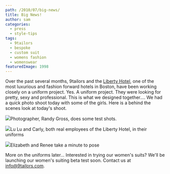 ```yaml
---
path: /2010/07/big-news/
title: Big News!
author: sam
categories: 
  - press
  - style-tips
tags: 
  - 9tailors
  - bespoke
  - custom suit
  - womens fashion
  - womenswear
featuredImage: 1998
---
```

Over the past several months, 9tailors and the [Liberty Hotel](http://www.blogger.com/libertyhotel.com), one of the most luxurious and fashion forward hotels in Boston, have been working closely on a uniform project. Yes. A uniform project. They were looking for pretty, sexy and professional. This is what we designed together.... We had a quick photo shoot today with some of the girls. Here is a behind the scenes look at today's shoot.

[![](http://2.bp.blogspot.com/_RlJ3L7W6dBw/TDURTRXF9GI/AAAAAAAAIaY/zaVO4Etr7Hg/s400/lib_hotel_2.jpg)](http://2.bp.blogspot.com/_RlJ3L7W6dBw/TDURTRXF9GI/AAAAAAAAIaY/zaVO4Etr7Hg/s1600/lib_hotel_2.jpg)Photographer, Randy Gross, does some test shots.

[![](http://1.bp.blogspot.com/_RlJ3L7W6dBw/TDURTk_DQKI/AAAAAAAAIag/couzweTzaxY/s400/lib_hotel_3.jpg)](http://1.bp.blogspot.com/_RlJ3L7W6dBw/TDURTk_DQKI/AAAAAAAAIag/couzweTzaxY/s1600/lib_hotel_3.jpg)Lu Lu and Carly, both real employees of the Liberty Hotel, in their uniforms

[![](http://3.bp.blogspot.com/_RlJ3L7W6dBw/TDURTIQfpnI/AAAAAAAAIaQ/hjHH2iRV72M/s400/lib_hotel_1.jpg)](http://3.bp.blogspot.com/_RlJ3L7W6dBw/TDURTIQfpnI/AAAAAAAAIaQ/hjHH2iRV72M/s1600/lib_hotel_1.jpg)Elizabeth and Renee take a minute to pose

More on the uniforms later... Interested in trying our women's suits? We'll be launching our women's suiting beta test soon. Contact us at [info@9tailors.com](mailto:info@9tailors.com).